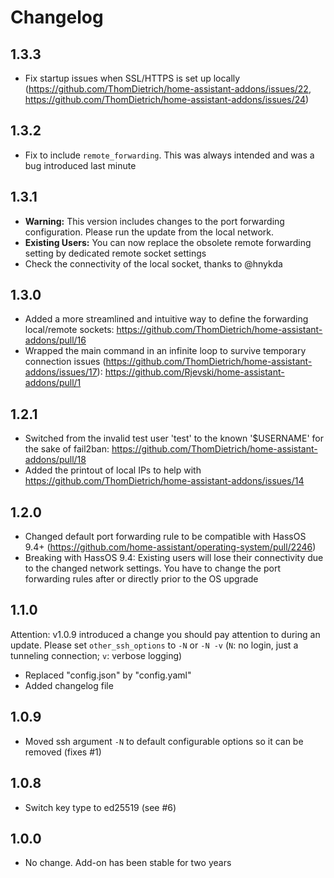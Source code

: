 # Changelog

## 1.3.3

- Fix startup issues when SSL/HTTPS is set up locally (https://github.com/ThomDietrich/home-assistant-addons/issues/22, https://github.com/ThomDietrich/home-assistant-addons/issues/24)

## 1.3.2

- Fix to include `remote_forwarding`. This was always intended and was a bug introduced last minute

## 1.3.1

- **Warning:** This version includes changes to the port forwarding configuration. Please run the update from the local network.
- **Existing Users:** You can now replace the obsolete remote forwarding setting by dedicated remote socket settings  
- Check the connectivity of the local socket, thanks to @hnykda

## 1.3.0

- Added a more streamlined and intuitive way to define the forwarding local/remote sockets: https://github.com/ThomDietrich/home-assistant-addons/pull/16
- Wrapped the main command in an infinite loop to survive temporary connection issues (https://github.com/ThomDietrich/home-assistant-addons/issues/17): https://github.com/Rjevski/home-assistant-addons/pull/1 

## 1.2.1

- Switched from the invalid test user 'test' to the known '$USERNAME' for the sake of fail2ban: https://github.com/ThomDietrich/home-assistant-addons/pull/18
- Added the printout of local IPs to help with https://github.com/ThomDietrich/home-assistant-addons/issues/14

## 1.2.0

- Changed default port forwarding rule to be compatible with HassOS 9.4+ (https://github.com/home-assistant/operating-system/pull/2246)
- Breaking with HassOS 9.4: Existing users will lose their connectivity due to the changed network settings. You have to change the port forwarding rules after or directly prior to the OS upgrade 

## 1.1.0

Attention: v1.0.9 introduced a change you should pay attention to during an update.
Please set `other_ssh_options` to `-N` or `-N -v` (`N`: no login, just a tunneling connection; `v`: verbose logging)

- Replaced "config.json" by "config.yaml"
- Added changelog file

## 1.0.9

- Moved ssh argument `-N` to default configurable options so it can be removed (fixes #1)

## 1.0.8

- Switch key type to ed25519 (see #6)

## 1.0.0

- No change. Add-on has been stable for two years
